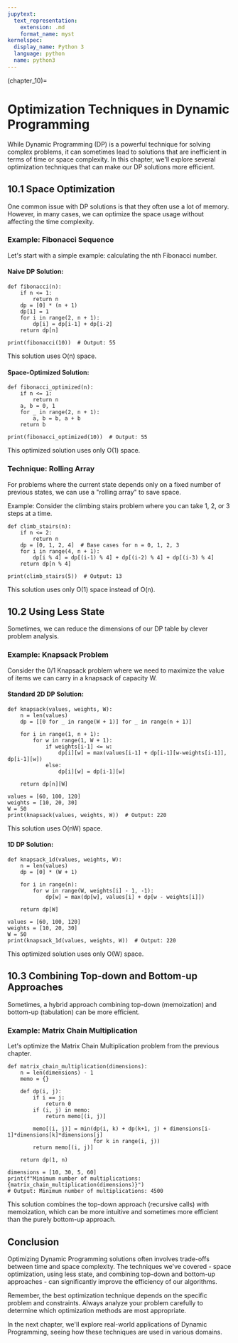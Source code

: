 ```yaml
---
jupytext:
  text_representation:
    extension: .md
    format_name: myst
kernelspec:
  display_name: Python 3
  language: python
  name: python3
---
```


(chapter_10)=

# Optimization Techniques in Dynamic Programming

While Dynamic Programming (DP) is a powerful technique for solving complex problems, it can sometimes lead to solutions that are inefficient in terms of time or space complexity. In this chapter, we'll explore several optimization techniques that can make our DP solutions more efficient.

## 10.1 Space Optimization

One common issue with DP solutions is that they often use a lot of memory. However, in many cases, we can optimize the space usage without affecting the time complexity.

### Example: Fibonacci Sequence

Let's start with a simple example: calculating the nth Fibonacci number.

#### Naive DP Solution:

```{code-cell} python3
def fibonacci(n):
    if n <= 1:
        return n
    dp = [0] * (n + 1)
    dp[1] = 1
    for i in range(2, n + 1):
        dp[i] = dp[i-1] + dp[i-2]
    return dp[n]

print(fibonacci(10))  # Output: 55
```

This solution uses O(n) space.

#### Space-Optimized Solution:

```{code-cell} python3
def fibonacci_optimized(n):
    if n <= 1:
        return n
    a, b = 0, 1
    for _ in range(2, n + 1):
        a, b = b, a + b
    return b

print(fibonacci_optimized(10))  # Output: 55
```

This optimized solution uses only O(1) space.

### Technique: Rolling Array

For problems where the current state depends only on a fixed number of previous states, we can use a "rolling array" to save space.

Example: Consider the climbing stairs problem where you can take 1, 2, or 3 steps at a time.

```{code-cell} python3
def climb_stairs(n):
    if n <= 2:
        return n
    dp = [0, 1, 2, 4]  # Base cases for n = 0, 1, 2, 3
    for i in range(4, n + 1):
        dp[i % 4] = dp[(i-1) % 4] + dp[(i-2) % 4] + dp[(i-3) % 4]
    return dp[n % 4]

print(climb_stairs(5))  # Output: 13
```

This solution uses only O(1) space instead of O(n).

## 10.2 Using Less State

Sometimes, we can reduce the dimensions of our DP table by clever problem analysis.

### Example: Knapsack Problem

Consider the 0/1 Knapsack problem where we need to maximize the value of items we can carry in a knapsack of capacity W.

#### Standard 2D DP Solution:

```{code-cell} python3
def knapsack(values, weights, W):
    n = len(values)
    dp = [[0 for _ in range(W + 1)] for _ in range(n + 1)]
    
    for i in range(1, n + 1):
        for w in range(1, W + 1):
            if weights[i-1] <= w:
                dp[i][w] = max(values[i-1] + dp[i-1][w-weights[i-1]], dp[i-1][w])
            else:
                dp[i][w] = dp[i-1][w]
    
    return dp[n][W]

values = [60, 100, 120]
weights = [10, 20, 30]
W = 50
print(knapsack(values, weights, W))  # Output: 220
```

This solution uses O(nW) space.

#### 1D DP Solution:

```{code-cell} python3
def knapsack_1d(values, weights, W):
    n = len(values)
    dp = [0] * (W + 1)
    
    for i in range(n):
        for w in range(W, weights[i] - 1, -1):
            dp[w] = max(dp[w], values[i] + dp[w - weights[i]])
    
    return dp[W]

values = [60, 100, 120]
weights = [10, 20, 30]
W = 50
print(knapsack_1d(values, weights, W))  # Output: 220
```

This optimized solution uses only O(W) space.

## 10.3 Combining Top-down and Bottom-up Approaches

Sometimes, a hybrid approach combining top-down (memoization) and bottom-up (tabulation) can be more efficient.

### Example: Matrix Chain Multiplication

Let's optimize the Matrix Chain Multiplication problem from the previous chapter.

```{code-cell} python3
def matrix_chain_multiplication(dimensions):
    n = len(dimensions) - 1
    memo = {}
    
    def dp(i, j):
        if i == j:
            return 0
        if (i, j) in memo:
            return memo[(i, j)]
        
        memo[(i, j)] = min(dp(i, k) + dp(k+1, j) + dimensions[i-1]*dimensions[k]*dimensions[j]
                           for k in range(i, j))
        return memo[(i, j)]
    
    return dp(1, n)

dimensions = [10, 30, 5, 60]
print(f"Minimum number of multiplications: {matrix_chain_multiplication(dimensions)}")
# Output: Minimum number of multiplications: 4500
```

This solution combines the top-down approach (recursive calls) with memoization, which can be more intuitive and sometimes more efficient than the purely bottom-up approach.

## Conclusion

Optimizing Dynamic Programming solutions often involves trade-offs between time and space complexity. The techniques we've covered - space optimization, using less state, and combining top-down and bottom-up approaches - can significantly improve the efficiency of our algorithms.

Remember, the best optimization technique depends on the specific problem and constraints. Always analyze your problem carefully to determine which optimization methods are most appropriate.

In the next chapter, we'll explore real-world applications of Dynamic Programming, seeing how these techniques are used in various domains.